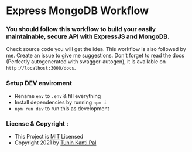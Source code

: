 # Express MongoDB Workflow

### You should follow this workflow to build your easily maintainable, secure API with ExpressJS and MongoDB.

Check source code you will get the idea. This workflow is also followed by me. Create an issue to give me suggestions. Don't forget to read the docs (Perfectly autogenerated with swagger-autogen), it is available on `http://localhost:3000/docs`.

### Setup DEV enviroment

- Rename `env` to `.env` & fill everything
- Install dependencies by running `npm i`
- `npm run dev` to run this as development

### License & Copyright :

- This Project is [MIT](https://github.com/cachecleanerjeet/express-mongodb-workflow/blob/master/LICENSE) Licensed
- Copyright 2021 by [Tuhin Kanti Pal](https://github.com/cachecleanerjeet)
